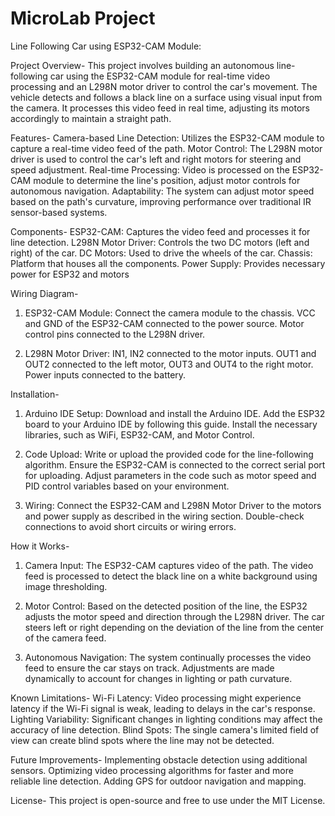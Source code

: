 # MicroLab Project
Line Following Car using ESP32-CAM Module:

Project Overview-
    This project involves building an autonomous line-following car using the ESP32-CAM module for real-time video       
    processing and an L298N motor driver to control the car's movement. The vehicle detects and follows a black line on a 
    surface using visual input from the camera. It processes this video feed in real time, adjusting its motors accordingly 
    to maintain a straight path.

Features-
    Camera-based Line Detection: Utilizes the ESP32-CAM module to capture a real-time video feed of the path.
    Motor Control: The L298N motor driver is used to control the car's left and right motors for steering and speed 
    adjustment.
    Real-time Processing: Video is processed on the ESP32-CAM module to determine the line's position, adjust motor 
    controls for autonomous navigation.
    Adaptability: The system can adjust motor speed based on the path's curvature, improving performance over traditional IR 
    sensor-based systems.

Components-
    ESP32-CAM: Captures the video feed and processes it for line detection.
    L298N Motor Driver: Controls the two DC motors (left and right) of the car.
    DC Motors: Used to drive the wheels of the car.
    Chassis: Platform that houses all the components.
    Power Supply: Provides necessary power for ESP32 and motors

Wiring Diagram-
1. ESP32-CAM Module:
    Connect the camera module to the chassis.
    VCC and GND of the ESP32-CAM connected to the power source.
    Motor control pins connected to the L298N driver.

2. L298N Motor Driver:
    IN1, IN2 connected to the motor inputs.
    OUT1 and OUT2 connected to the left motor, OUT3 and OUT4 to the right motor.
    Power inputs connected to the battery.

Installation-
1. Arduino IDE Setup:
    Download and install the Arduino IDE.
    Add the ESP32 board to your Arduino IDE by following this guide.
    Install the necessary libraries, such as WiFi, ESP32-CAM, and Motor Control.

2. Code Upload:
    Write or upload the provided code for the line-following algorithm.
    Ensure the ESP32-CAM is connected to the correct serial port for uploading.
    Adjust parameters in the code such as motor speed and PID control variables based on your environment.

3. Wiring:
    Connect the ESP32-CAM and L298N Motor Driver to the motors and power supply as described in the wiring section.
    Double-check connections to avoid short circuits or wiring errors.

How it Works-
1. Camera Input:
    The ESP32-CAM captures video of the path.
    The video feed is processed to detect the black line on a white background using image thresholding.

2. Motor Control:
    Based on the detected position of the line, the ESP32 adjusts the motor speed and direction through the L298N driver.
    The car steers left or right depending on the deviation of the line from the center of the camera feed.

3. Autonomous Navigation:
    The system continually processes the video feed to ensure the car stays on track.
    Adjustments are made dynamically to account for changes in lighting or path curvature.

Known Limitations-
    Wi-Fi Latency: Video processing might experience latency if the Wi-Fi signal is weak, leading to delays in the car's response.
    Lighting Variability: Significant changes in lighting conditions may affect the accuracy of line detection.
    Blind Spots: The single camera's limited field of view can create blind spots where the line may not be detected.

Future Improvements-
    Implementing obstacle detection using additional sensors.
    Optimizing video processing algorithms for faster and more reliable line detection.
    Adding GPS for outdoor navigation and mapping.

License-
    This project is open-source and free to use under the MIT License.
